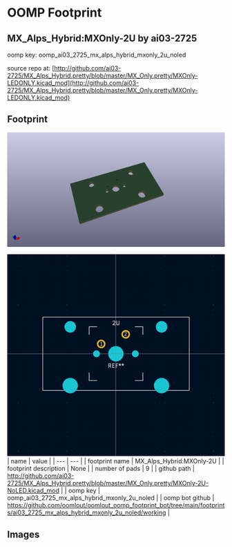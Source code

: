 # OOMP Footprint  
## MX_Alps_Hybrid:MXOnly-2U  by ai03-2725  
  
oomp key: oomp_ai03_2725_mx_alps_hybrid_mxonly_2u_noled  
  
source repo at: [http://github.com/ai03-2725/MX_Alps_Hybrid.pretty/blob/master/MX_Only.pretty/MXOnly-LEDONLY.kicad_mod](http://github.com/ai03-2725/MX_Alps_Hybrid.pretty/blob/master/MX_Only.pretty/MXOnly-LEDONLY.kicad_mod)  
## Footprint  
  
[![working_kicad_pcb_3d.png](working_kicad_pcb_3d_600.png)](working_kicad_pcb_3d.png)  
  
[![working.png](working_600.png)](working.png)  
| name | value | 
| --- | --- | 
| footprint name | MX_Alps_Hybrid:MXOnly-2U | 
| footprint description | None | 
| number of pads | 9 | 
| github path | http://github.com/ai03-2725/MX_Alps_Hybrid.pretty/blob/master/MX_Only.pretty/MXOnly-2U-NoLED.kicad_mod | 
| oomp key | oomp_ai03_2725_mx_alps_hybrid_mxonly_2u_noled | 
| oomp bot github | https://github.com/oomlout/oomlout_oomp_footprint_bot/tree/main/footprints/ai03_2725_mx_alps_hybrid_mxonly_2u_noled/working | 
## Images  
